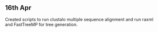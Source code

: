 ## 16th Apr

Created scripts to run clustalo multiple sequence alignment and run raxml and FastTreeMP for tree generation.

